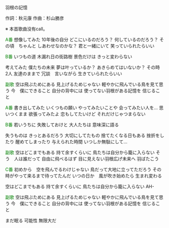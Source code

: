 羽根の記憶

作詞：秋元康
作曲：杉山勝彦

※ 本首歌曲没有call。

<font color=green>A番</font>
想像してみた
10年後の自分
どこにいるのだろう？
何しているのだろう？
その頃　ちゃんと
しあわせなのかな？
君と一緒にいて
笑っていられたらいい

<font color=green>B番</font>
いつもの道
木漏れ日の街路樹
景色だけは
きっと変わらない

考えてみた
僕たちの未来
夢は叶っているか？
あきらめてはいないか？
その時　2人
友達のままで
冗談　言いながら
生きていられたらいい

<font color=green>副歌</font>
空は飛ぶためにある
見上げるためじゃない
軽やかに飛んでいる鳥を見て思う
今　僕にできること
自分の背中には
使ってない羽根がある記憶を
信じること

<font color=green>A番</font>
書き出してみた
いくつもの願い
やってみたいことや
会ってみたい人を…
思いつくまま
欲張ってみたよ
恋もしてたいけど
それだけじゃつまらない

<font color=green>B番</font>
若いうちに
失敗しておけと
大人たちは
意味深に語る

失うものは
きっとあるだろう
大切にしてたもの
捨てたくなる日もある
挫折をしたり
醒めてしまったり
与えられた時間
いつしか無駄にして…

<font color=green>副歌</font>
空はどこまでもある
持て余すくらいに
鳥たちは自分から籠に入らない
そう　人は誰だって
自由に飛べるはず
目に見えない羽根広げ未来へ
羽ばたこう

<font color=green>C番</font>
初めから　空を飛んでるわけじゃない
鳥だって大地に立ってただろう
その時がやって来るまで待ってたんだ
いつの日か　風が吹き始めたら
生まれ変わる

空はどこまでもある
持て余すくらいに
鳥たちは自分から籠に入らない
AH-

<font color=green>副歌</font>
空は飛ぶためにある
見上げるためじゃない
軽やかに飛んでいる鳥を見て思う
今　僕にできること
自分の背中には
使ってない羽根がある記憶を
信じること

まだ眠る
可能性
無限大だ
